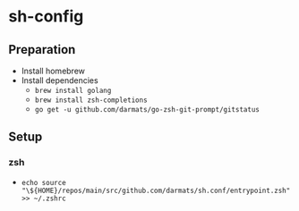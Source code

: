 # sh-config

## Preparation

- Install homebrew
- Install dependencies
  - `brew install golang`
  - `brew install zsh-completions`
  - `go get -u github.com/darmats/go-zsh-git-prompt/gitstatus`

## Setup

### zsh

- `echo source "\${HOME}/repos/main/src/github.com/darmats/sh.conf/entrypoint.zsh" >> ~/.zshrc`
